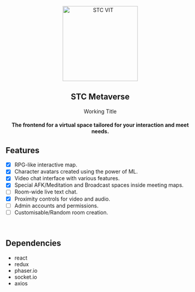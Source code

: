 <p align="center">
<a href="https://stcvit.in/">
	<img width="200" src="https://avatars.githubusercontent.com/u/80917835?s=200&v=4" alt="STC VIT"/>
</a>
	<h2 align="center">STC Metaverse</h2>
    <p align="center">Working Title</p>
	<h4 align="center">The frontend for a virtual space tailored for your interaction and meet needs.<h4>
</p>

## Features
- [x]  RPG-like interactive map.
- [x]  Character avatars created using the power of ML.
- [x]  Video chat interface with various features.
- [x]  Special AFK/Meditation and Broadcast spaces inside meeting maps.
- [ ]  Room-wide live text chat.
- [x]  Proximity controls for video and audio.
- [ ] Admin accounts and permissions.
- [ ] Customisable/Random room creation.

<br>

## Dependencies
 - react
 - redux
 - phaser.io
 - socket.io
 - axios
